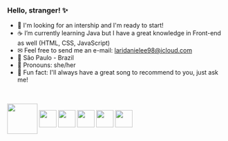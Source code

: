 ### Hello, stranger! ✨


- 🚀 I'm looking for an intership and I'm ready to start!
- ☕ I’m currently learning Java but I have a great knowledge in Front-end as well (HTML, CSS, JavaScript)
- ✉  Feel free to send me an e-mail: laridanielee98@icloud.com
- 🏡 São Paulo - Brazil 
- 🎠 Pronouns: she/her
- 🎸 Fun fact: I'll always have a great song to recommend to you, just ask me! 

## 
  <div style ="display:inline-block"><br>
            <img align="center" height="70" width="70" src="https://cdn.jsdelivr.net/gh/devicons/devicon/icons/git/git-original-wordmark.svg"/>
            <img align="center" height="40" width="40" src="https://cdn.jsdelivr.net/gh/devicons/devicon/icons/java/java-original.svg"/>
            <img align="center" height="40" width="40" src="https://cdn.jsdelivr.net/gh/devicons/devicon/icons/css3/css3-original.svg"/>
            <img align="center" height="40" width="40" src="https://cdn.jsdelivr.net/gh/devicons/devicon/icons/html5/html5-original.svg"/>
            <img align="center" height="40" width="40" src="https://cdn.jsdelivr.net/gh/devicons/devicon/icons/javascript/javascript-original.svg"/>
            <img align="center" height="40" width="40" src="https://cdn.jsdelivr.net/gh/devicons/devicon/icons/mysql/mysql-original.svg"/>
            
            
          




